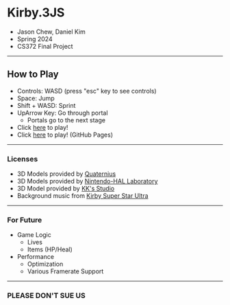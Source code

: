 # Kirby.3JS
- Jason Chew, Daniel Kim
- Spring 2024
- CS372 Final Project
------
## How to Play
- Controls: WASD (press "esc" key to see controls)
- Space: Jump
- Shift + WASD: Sprint
- UpArrow Key: Go through portal
    - Portals go to the next stage
- Click [here](https://students.cs.calvin.edu/~jk254/372/proj6/) to play!
- Click [here](https://cs372juego.github.io/Kirby.3JS/) to play! (GitHub Pages)

------
### Licenses
- 3D Models provided by [Quaternius](https://poly.pizza/u/Quaternius)
- 3D Models provided by [Nintendo-HAL Laboratory](https://www.models-resource.com/wii/kirbysreturntodreamland/)
- 3D Model provided by [KK's Studio](https://sketchfab.com/3d-models/kirby-animated-3-animations-3bfe05c6a04f43a19cf377e0a4a171d7)
- Background music from [Kirby Super Star Ultra](https://downloads.khinsider.com/game-soundtracks/album/kirby-super-star-ultra)

------
### For Future
- Game Logic
    - Lives
    - Items (HP/Heal)
- Performance
    - Optimization
    - Various Framerate Support

------
### PLEASE DON'T SUE US
